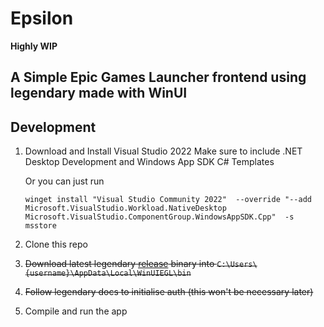 # Epsilon

**Highly WIP**

## A Simple Epic Games Launcher frontend using legendary made with WinUI


## Development

1. Download and Install Visual Studio 2022
    Make sure to include .NET Desktop Development and Windows App SDK C# Templates

    Or you can just run 

    `winget install "Visual Studio Community 2022"  --override "--add Microsoft.VisualStudio.Workload.NativeDesktop  Microsoft.VisualStudio.ComponentGroup.WindowsAppSDK.Cpp"  -s msstore`

2. Clone this repo

3. ~~Download latest legendary [release](https://github.com/derrod/legendary/releases/download/0.20.33/legendary.exe) binary 
    into   `C:\Users\{username}\AppData\Local\WinUIEGL\bin`~~

4. ~~Follow legendary docs to initialise auth (this won't be necessary later)~~

5. Compile and run the app
